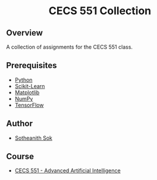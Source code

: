 <h1 align="center" style="border: none">CECS 551 Collection</h1>

## Overview
A collection of assignments for the CECS 551 class.

## Prerequisites
 - [Python](https://www.python.org/)
 - [Scikit-Learn](https://scikit-learn.org/stable/)
 - [Matplotlib](https://matplotlib.org/)
 - [NumPy](https://numpy.org/)
 - [TensorFlow](https://www.tensorflow.org/)

## Author
 - [Sotheanith Sok](https://github.com/sotheanith)

## Course
 - [CECS 551 - Advanced Artificial Intelligence](http://catalog.csulb.edu/preview_course_nopop.php?catoid=5&coid=40041)

